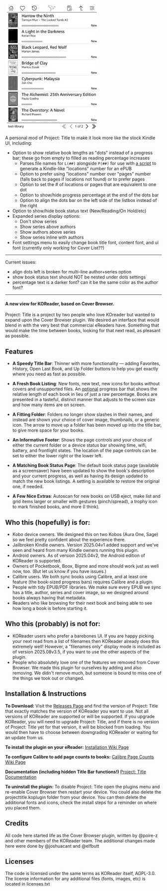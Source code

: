 <a href="resources/collage.jpg"><img src="resources/FileManager_2025-09-21_153749.png" width="300px"></a><br />

A personal mod of Project: Title to make it look more like the stock Kindle UI, including:
- Option to show relative book lengths as "dots" instead of a progress bar; these go from empty to filled as reading percentage increases
  - Parses file names for `L(##)` alongside `P(##)` for use with [a script](https://gist.github.com/lucible/546dd6a79a34299b9ba0ac1d47cd6a72) to generate a Kindle-like "locations" number for an ePUB
  - Option to prefer using "locations" number over "pages" number (falls back to pages if locations not found) or to prefer pages
  - Option to set the # of locations or pages that are equivalent to one dot
  - Option to show/hide progress percentage at the end of the dots bar
  - Option to align the dots bar on the left side of the listbox instead of the right
- Option to show/hide book status text (New/Reading/On Hold/etc)
- Expanded series display options:
  - Don't show series
  - Show series above authors
  - Show authors above series
  - Show series inline with authors
- Font settings menu to easily change book title font, content font, and ui font (currently only working for Cover List??)

<hr>

Current issues:
- align dots left is broken for multi-line author+series option
- show book status text should NOT be nested under dots settings
- percentage text is a darker font? can it be the same color as the author font?

<hr>

#### A new view for KOReader, based on Cover Browser.
Project: Title is a project by two people who love KOreader but wanted to expand upon the Cover Browser plugin. We desired an interface that would blend in with the very best that commercial eReaders have. Something that would make the time between books, looking for that next read, as pleasant as possible.

## Features
* **A Speedy Title Bar**: Thinner with more functionality — adding Favorites, History, Open Last Book, and Up Folder buttons to help you get exactly where you need as fast as possible.

* **A Fresh Book Listing**: New fonts, new text, new icons for books without covers and unsupported files. An [optional](../../wiki/Configure-Calibre-Page-Counts) progress bar that shows the relative length of each book in lieu of just a raw percentage. Books are presented in a tasteful, distinct manner that adjusts to the screen size and how many items are on screen.

* **A Fitting Folder**: Folders no longer show slashes in their names, and instead are shown your choice of cover image, thumbnails, or a generic icon. The arrow to move up a folder has been moved up into the title bar, to give more space for your books.

* **An Informative Footer**: Shows the page controls and your choice of either the current folder or a device status bar showing time, wifi, battery, and frontlight states. The location of the page controls can be set to either the lower right or the lower left.

* **A Matching Book Status Page**: The default book status page (available as a screensaver) have been updated to show the book's description and your current progress, as well as having its design updated to match the new book listings. A setting is available to restore the original one, if needed.

* **A Few Nice Extras**: Autoscan for new books on USB eject, make list and grid items larger or smaller with gestures (pinch/spread), a trophy icon to mark finished books, and more (I think).

## Who this (hopefully) is for:
* Kobo device owners. We designed this on two Kobos (Aura One, Sage) so we feel pretty confident about the experience there.
* Jailbroken Kindle owners. Version 2025.04v1 added support and we've seen and heard from many Kindle owners running this plugin.
* Android owners. As of version 2025.04v2, the Android edition of KOReader is supported.
* Owners of Pocketbook, Boox, Bigme and more should work just as well now, too. (But let us know if you have issues.)
* Calibre users. We both sync books using Calibre, and at least one feature (the book-sized progress bars) requires Calibre and a plugin.
* People with tidy EPUB/PDF libraries. We make sure every EPUB we sync has a title, author, series and cover image, so we designed around books always having that metadata.
* Readers who like browsing for their next book and being able to see how long a book is before starting it.

## Who this (probably) is not for:
* KOReader users who prefer a barebones UI. If you are happy picking your next read from a list of filenames then KOReader already does this extremely well! However, a "filenames only" display mode is included as of version 2025.08v3.5, if you want to use the other aspects of the plugin.
* People who absolutely love one of the features we removed from Cover Browser. We made this plugin for ourselves by adding and also removing. We didn't remove much, but someone is bound to miss one of the things we took out or changed.

## Installation & Instructions
**To Download:** Visit the [Releases Page](../../releases) and find the version of Project: Title that exactly matches the version of KOReader you want to use. Not all versions of KOReader are supported or will be supported. If you upgrade KOReader, you will need to upgrade Project: Title, and if there is no version of Project: Title yet for that version, it will be blocked from loading. You would then have to choose between downgrading KOReader or waiting for an update from us.

**To install the plugin on your eReader:**
[Installation Wiki Page](../../wiki/Installation)

**To configure Calibre to add page counts to books:**
[Calibre Page Counts Wiki Page](../../wiki/Configure-Calibre-Page-Counts)

**Documentation (including hidden Title Bar functions!)**
[Project: Title Documentation](../../wiki/Documentation)

**To uninstall the plugin:** To disable Project: Title open the plugins menu and re-enable Cover Browser then restart your device. You could also delete the projecttitle.koplugin folder from your device. You can then delete the additional fonts and icons, check the install steps for a reminder on where you placed them.

## Credits
All code here started life as the Cover Browser plugin, written by @poire-z and other members of the KOReader team. The additional changes made here were done by @joshuacant and @elfbutt

## Licenses
The code is licensed under the same terms as KOReader itself, AGPL-3.0. The license information for any additional files (fonts, images, etc) is located in licenses.txt
